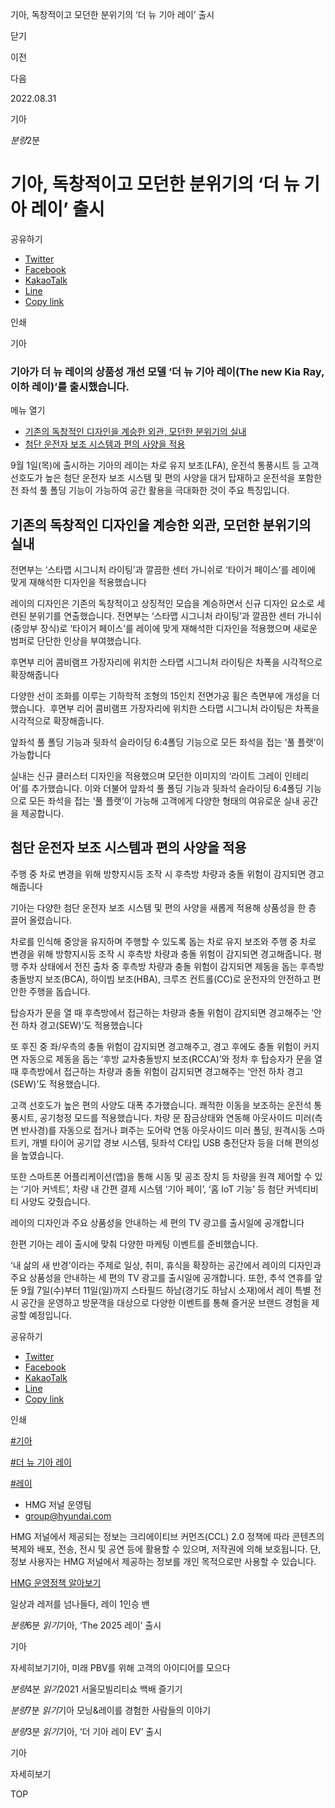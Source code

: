 기아, 독창적이고 모던한 분위기의 ‘더 뉴 기아 레이’ 출시






닫기

이전

다음

2022.08.31

기아


*분량*2분

# 기아, 독창적이고 모던한 분위기의 ‘더 뉴 기아 레이’ 출시

공유하기

* [Twitter](# "새창으로 열림")
* [Facebook](# "새창으로 열림")
* [KakaoTalk](# "새창으로 열림")
* [Line](# "새창으로 열림")
* [Copy link](#)

인쇄

기아



### 기아가 더 뉴 레이의 상품성 개선 모델 ‘더 뉴 기아 레이(The new Kia Ray, 이하 레이)’를 출시했습니다.

메뉴 열기

* [기존의 독창적인 디자인을 계승한 외관, 모던한 분위기의 실내](#target3)
* [첨단 운전자 보조 시스템과 편의 사양을 적용](#target10)




9월 1일(목)에 출시하는 기아의 레이는 차로 유지 보조(LFA), 운전석 통풍시트 등 고객 선호도가 높은 첨단 운전자 보조 시스템 및 편의 사양을 대거 탑재하고 운전석을 포함한 전 좌석 풀 폴딩 기능이 가능하여 공간 활용을 극대화한 것이 주요 특징입니다.

## 기존의 독창적인 디자인을 계승한 외관, 모던한 분위기의 실내



전면부는 ‘스타맵 시그니처 라이팅’과 깔끔한 센터 가니쉬로 ‘타이거 페이스’를 레이에 맞게 재해석한 디자인을 적용했습니다



레이의 디자인은 기존의 독창적이고 상징적인 모습을 계승하면서 신규 디자인 요소로 세련된 분위기를 연출했습니다. 전면부는 ‘스타맵 시그니처 라이팅’과 깔끔한 센터 가니쉬(중앙부 장식)로 ‘타이거 페이스’를 레이에 맞게 재해석한 디자인을 적용했으며 새로운 범퍼로 단단한 인상을 부여했습니다.

후면부 리어 콤비램프 가장자리에 위치한 스타맵 시그니처 라이팅은 차폭을 시각적으로 확장해줍니다



다양한 선이 조화를 이루는 기하학적 조형의 15인치 전면가공 휠은 측면부에 개성을 더했습니다.  후면부 리어 콤비램프 가장자리에 위치한 스타맵 시그니처 라이팅은 차폭을 시각적으로 확장해줍니다.

앞좌석 풀 폴딩 기능과 뒷좌석 슬라이딩 6:4폴딩 기능으로 모든 좌석을 접는 ‘풀 플랫’이 가능합니다



실내는 신규 클러스터 디자인을 적용했으며 모던한 이미지의 ‘라이트 그레이 인테리어’를 추가했습니다. 이와 더불어 앞좌석 풀 폴딩 기능과 뒷좌석 슬라이딩 6:4폴딩 기능으로 모든 좌석을 접는 ‘풀 플랫’이 가능해 고객에게 다양한 형태의 여유로운 실내 공간을 제공합니다.

## 첨단 운전자 보조 시스템과 편의 사양을 적용



주행 중 차로 변경을 위해 방향지시등 조작 시 후측방 차량과 충돌 위험이 감지되면 경고해줍니다



기아는 다양한 첨단 운전자 보조 시스템 및 편의 사양을 새롭게 적용해 상품성을 한 층 끌어 올렸습니다.

차로를 인식해 중앙을 유지하며 주행할 수 있도록 돕는 차로 유지 보조와 주행 중 차로 변경을 위해 방향지시등 조작 시 후측방 차량과 충돌 위험이 감지되면 경고해줍니다. 평행 주차 상태에서 전진 출차 중 후측방 차량과 충돌 위험이 감지되면 제동을 돕는 후측방 충돌방지 보조(BCA), 하이빔 보조(HBA), 크루즈 컨트롤(CC)로 운전자의 안전하고 편안한 주행을 돕습니다.

탑승자가 문을 열 때 후측방에서 접근하는 차량과 충돌 위험이 감지되면 경고해주는 ‘안전 하차 경고(SEW)’도 적용했습니다



또 후진 중 좌/우측의 충돌 위험이 감지되면 경고해주고, 경고 후에도 충돌 위험이 커지면 자동으로 제동을 돕는 ‘후방 교차충돌방지 보조(RCCA)’와 정차 후 탑승자가 문을 열 때 후측방에서 접근하는 차량과 충돌 위험이 감지되면 경고해주는 ‘안전 하차 경고(SEW)’도 적용했습니다.

고객 선호도가 높은 편의 사양도 대폭 추가했습니다. 쾌적한 이동을 보조하는 운전석 통풍시트, 공기청정 모드를 적용했습니다. 차량 문 잠금상태와 연동해 아웃사이드 미러(측면 반사경)를 자동으로 접거나 펴주는 도어락 연동 아웃사이드 미러 폴딩, 원격시동 스마트키, 개별 타이어 공기압 경보 시스템, 뒷좌석 C타입 USB 충전단자 등을 더해 편의성을 높였습니다.

또한 스마트폰 어플리케이션(앱)을 통해 시동 및 공조 장치 등 차량을 원격 제어할 수 있는 ‘기아 커넥트’, 차량 내 간편 결제 시스템 ‘기아 페이’, ‘홈 IoT 기능’ 등 첨단 커넥티비티 사양도 갖췄습니다.

레이의 디자인과 주요 상품성을 안내하는 세 편의 TV 광고를 출시일에 공개합니다



한편 기아는 레이 출시에 맞춰 다양한 마케팅 이벤트를 준비했습니다.

‘내 삶의 새 반경’이라는 주제로 일상, 취미, 휴식을 확장하는 공간에서 레이의 디자인과 주요 상품성을 안내하는 세 편의 TV 광고를 출시일에 공개합니다. 또한, 추석 연휴를 앞둔 9월 7일(수)부터 11일(일)까지 스타필드 하남(경기도 하남시 소재)에서 레이 특별 전시 공간을 운영하고 방문객을 대상으로 다양한 이벤트를 통해 즐거운 브랜드 경험을 제공할 예정입니다.



공유하기

* [Twitter](# "새창으로 열림")
* [Facebook](# "새창으로 열림")
* [KakaoTalk](# "새창으로 열림")
* [Line](# "새창으로 열림")
* [Copy link](#)

인쇄

[#기아](/tag/723)

[#더 뉴 기아 레이](/tag/2437)

[#레이](/tag/932)



* HMG 저널 운영팀
* [group@hyundai.com](mailto:group@hyundai.com)

HMG 저널에서 제공되는 정보는 크리에이티브 커먼즈(CCL) 2.0 정책에 따라 콘텐츠의 복제와 배포, 전송, 전시 및 공연 등에 활용할 수 있으며, 저작권에 의해 보호됩니다.
단, 정보 사용자는 HMG 저널에서 제공하는 정보를 개인 목적으로만 사용할 수 있습니다.

[HMG 운영정책 알아보기](/footer/operationRegist)

일상과 레저를 넘나들다, 레이 1인승 밴

*분량*6분 *읽기*기아, ‘The 2025 레이’ 출시

기아

 자세히보기기아, 미래 PBV를 위해 고객의 아이디어를 모으다

*분량*4분 *읽기*2021 서울모빌리티쇼 백배 즐기기

*분량*7분 *읽기*기아 모닝&레이를 경험한 사람들의 이야기

*분량*3분 *읽기*기아, ‘더 기아 레이 EV’ 출시

기아

 자세히보기

TOP